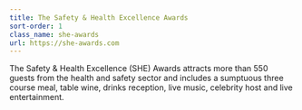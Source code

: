```yaml
---
title: The Safety & Health Excellence Awards
sort-order: 1
class_name: she-awards
url: https://she-awards.com
---
```

The Safety &amp; Health Excellence (SHE) Awards attracts more than 550 guests from the health and safety sector and includes a sumptuous three course meal, table wine, drinks reception, live music, celebrity host and live entertainment.